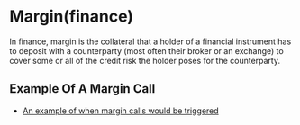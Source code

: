 # Margin(finance)

In finance, margin is the collateral that a holder of a financial instrument has to deposit with a counterparty (most often their broker or an exchange) to cover some or all of the credit risk the holder poses for the counterparty.

## Example Of A Margin Call

- [An example of when margin calls would be triggered](../resources/margin-call-example.jpg)
